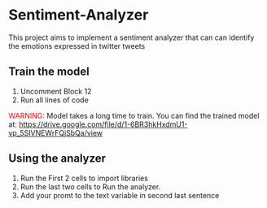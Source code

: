 # Sentiment-Analyzer
This project aims to implement a sentiment analyzer that can can identify the emotions expressed in twitter tweets

## Train the model
1. Uncomment Block 12
2. Run all lines of code

<font color="red">WARNING:</font> Model takes a long time to train.
You can find the trained model at: https://drive.google.com/file/d/1-6BR3hkHxdmU1-vp_5SIVNEWrFQjSbQa/view

## Using the analyzer
1. Run the First 2 cells to import libraries
2. Run the last two cells to Run the analyzer.
3. Add your promt to the text variable in second last sentence
